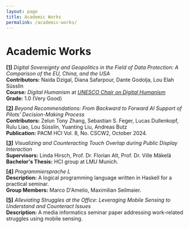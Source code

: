 ```yaml
---
layout: page
title: Academic Works
permalink: /academic-works/
---
```


<h1>Academic Works</h1>

<ul style="list-style-type: none; padding: 0; margin: 0; display: flex; flex-direction: column; gap: 10px;">
    <li><strong>[<a href="http://doi.org/10.13140/RG.2.2.29957.87522">1</a>]</strong> <i>Digital Sovereignty and Geopolitics in the Field of Data Protection: A Comparison of the EU, China, and the USA</i><br>
        <strong>Contributors:</strong> Naida Dzigal, Diana Safarpour, Dante Godolja, Lou Elah Süsslin<br>
        <strong>Course:</strong> <i>Digital Humanism</i> at <a href="https://informatics.tuwien.ac.at/digital-humanism/"><i>UNESCO Chair on Digital Humanism</i></a><br>
        <strong>Grade:</strong> 1.0 (Very Good)
    </li>
    <li><strong>[<a href="https://arxiv.org/abs/2406.08959">2</a>]</strong> <i>Beyond Recommendations: From Backward to Forward AI Support of Pilots’ Decision-Making Process</i><br>
        <strong>Contributors:</strong> Zelun Tony Zhang, Sebastian S. Feger, Lucas Dullenkopf, Rulu Liao, Lou Süsslin, Yuanting Liu, Andreas Butz<br>
        <strong>Publication:</strong> PACM HCI Vol. 8, No. CSCW2, October 2024.
    </li>
    <li><strong>[<a href="https://www.researchgate.net/publication/371987298_Visualizing_and_Counteracting_Touch_Overlap_during_Public_Display_Interaction">3</a>]</strong> <i>Visualizing and Counteracting Touch Overlap during Public Display Interaction</i><br>
        <strong>Supervisors:</strong> Linda Hirsch, Prof. Dr. Florian Alt, Prof. Dr. Ville Mäkelä<br>
        <strong>Bachelor's Thesis:</strong> HCI group at LMU Munich.
    </li>
    <li><strong>[<a href="https://github.com/luki/programmiersprache-l">4</a>]</strong> <i>Programmiersprache L</i><br>
        <strong>Description:</strong> A logical programming language written in Haskell for a practical seminar.<br>
        <strong>Group Members:</strong> Marco D'Amelio, Maximilian Seilmaier.
    </li>
    <li><strong>[<a href="https://github.com/luki/alleviating-struggles-in-the-office">5</a>]</strong> <i>Alleviating Struggles at the Office: Leveraging Mobile Sensing to Understand and Counteract Issues</i><br>
        <strong>Description:</strong> A media informatics seminar paper addressing work-related struggles using mobile sensing.
    </li>
</ul>
